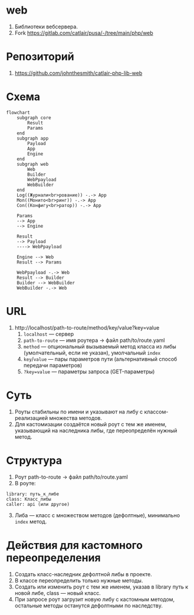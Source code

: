 # web
1. Библиотеки вебсервера.
2. Fork https://gitlab.com/catlair/pusa/-/tree/main/php/web



# Репозиторий

1. https://github.com/johnthesmith/catlair-php-lib-web



# Схема

```mermaid
flowchart
    subgraph core
        Result
        Params       
    end
    subgraph app
        Payload
        App
        Engine
    end
    subgraph web
        Web
        Builder
        WebPpayload
        WebBuilder
    end
    Log((Журнали<br>рование)) -.-> App
    Mon((Монито<br>ринг)) -.-> App
    Con((Конфигу<br>ратор)) -.-> App

    Params 
    --> App
    --> Engine
    
    Result 
    --> Payload
    ----> WebPpayload

    Engine --> Web
    Result --> Params
    
    WebPpayload -.-> Web
    Result --> Builder    
    Builder --> WebBuilder
    WebBuilder -.-> Web
```



# URL

1. http://localhost/path-to-route/method/key/value?key=value
    1. `localhost` — сервер
    0. `path-to-route` — имя роутера → файл path/to/route.yaml
    0. `method` — опциональный вызываемый метод класса из либы (умолчательный, 
    если не указан), умолчальный `index`
    0. `key`/`value` — пары параметров пути (альтернативный способ передачи 
    параметров)
    0. `?key=value` — параметры запроса (GET-параметры)



# Суть

1. Роуты стабильны по имени и указывают на либу с классом-реализацией множества 
методов.
2. Для кастомизации создаётся новый роут с тем же именем, указывающий на наследника 
либы, где переопределён нужный метод.



# Структура

1. Роут path-to-route → файл path/to/route.yaml
2. В роуте:
```
library: путь_к_либе
class: Класс_либы
caller: api (или другое)
```
3. Либа — класс с множеством методов (дефолтные), минимально `index` метод.



# Действия для кастомного переопределения

1. Создать класс-наследник дефолтной либы в проекте.
0. В классе переопределить только нужные методы.
0. Создать или изменить роут с тем же именем, указав в library путь к новой 
либе, class — новый класс.
0. При запросе роут загрузит новую либу с кастомным методом, остальные методы 
останутся дефолтными по наследству.
